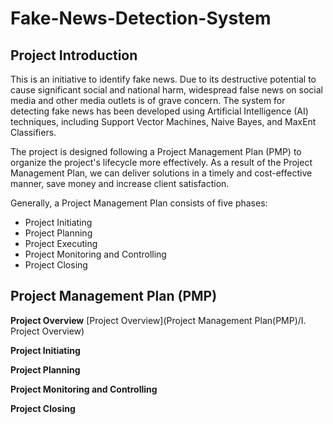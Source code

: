 # Fake-News-Detection-System
## Project Introduction
This is an initiative to identify fake news. Due to its destructive potential to cause significant social and national harm, widespread false news on social media and other media outlets is of grave concern. The system for detecting fake news has been developed using Artificial Intelligence (AI) techniques, including Support Vector Machines, Naive Bayes, and MaxEnt Classifiers.

The project is designed following a Project Management Plan (PMP) to organize the project's lifecycle more effectively. As a result of the Project Management Plan, we can deliver solutions in a timely and cost-effective manner, save money and increase client satisfaction. 

Generally, a Project Management Plan consists of five phases: 
- Project Initiating
- Project Planning
- Project Executing
- Project Monitoring and Controlling
- Project Closing 

## Project Management Plan (PMP)
**Project Overview**
[Project Overview](Project Management Plan(PMP)/I. Project Overview)



**Project Initiating**

**Project Planning**

**Project Monitoring and Controlling**

**Project Closing**
